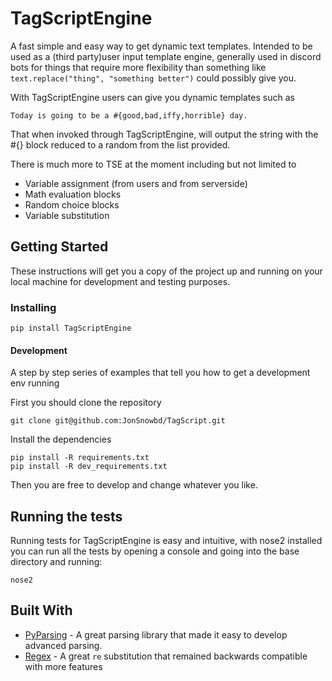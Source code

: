 # TagScriptEngine

A fast simple and easy way to get dynamic text templates. Intended to be used as a (third party)user input template engine,
generally used in discord bots for things that require more flexibility than something like `text.replace("thing", "something better")`
could possibly give you.

With TagScriptEngine users can give you dynamic templates such as
```
Today is going to be a #{good,bad,iffy,horrible} day.
```
That when invoked through TagScriptEngine, will output the string with the #{} block reduced to a random from
the list provided.

There is much more to TSE at the moment including but not limited to

* Variable assignment (from users and from serverside)
* Math evaluation blocks
* Random choice blocks
* Variable substitution

## Getting Started

These instructions will get you a copy of the project up and running on your local machine for development and testing purposes.

### Installing

```
pip install TagScriptEngine
```

#### Development

A step by step series of examples that tell you how to get a development env running

First you should clone the repository

```
git clone git@github.com:JonSnowbd/TagScript.git
```

Install the dependencies

```
pip install -R requirements.txt
pip install -R dev_requirements.txt
```

Then you are free to develop and change whatever you like.

## Running the tests

Running tests for TagScriptEngine is easy and intuitive, with nose2 installed you
can run all the tests by opening a console and going into the base directory and running:
```
nose2
```

## Built With

* [PyParsing](https://sourceforge.net/projects/pyparsing/) - A great parsing library that made it easy to develop advanced parsing.
* [Regex](https://pypi.python.org/pypi/regex/) - A great `re` substitution that remained backwards compatible with more features
